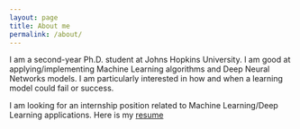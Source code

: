 ```yaml
---
layout: page
title: About me
permalink: /about/
---
```


I am a second-year Ph.D. student at Johns Hopkins University. I am good at applying/implementing Machine Learning algorithms and Deep Neural Networks models. I am particularly interested in how and when a learning model could fail or success. 

I am looking for an internship position related to Machine Learning/Deep Learning applications. 
Here is my [resume](/assets/zhen-zhang-cv.pdf)